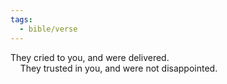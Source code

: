 ```yaml
---
tags:
  - bible/verse
---
```

They cried to you, and were delivered.  
    They trusted in you, and were not disappointed.